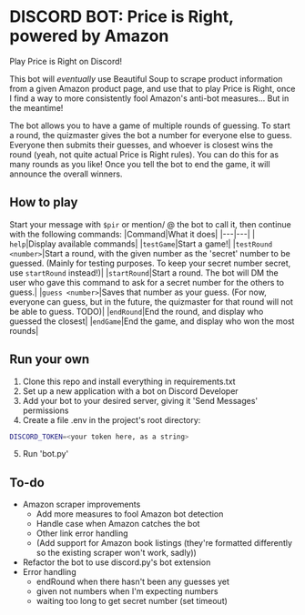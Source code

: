 # DISCORD BOT: Price is Right, powered by Amazon
Play Price is Right on Discord!

This bot will _eventually_ use Beautiful Soup to scrape product information from a given Amazon product page, and use that to play Price is Right, once I find a way to more consistently fool Amazon's anti-bot measures... But in the meantime!

The bot allows you to have a game of multiple rounds of guessing. To start a round, the quizmaster gives the bot a number for everyone else to guess. Everyone then submits their guesses, and whoever is closest wins the round (yeah, not quite actual Price is Right rules). You can do this for as many rounds as you like! Once you tell the bot to end the game, it will announce the overall winners.
## How to play
Start your message with ```$pir``` or mention/ @ the bot to call it, then continue with the following commands:
|Command|What it does|
|---|---|
| ```help```|Display available commands|
|```testGame```|Start a game!|
|```testRound <number>```|Start a round, with the given number as the 'secret' number to be guessed. (Mainly for testing purposes. To keep your secret number secret, use ```startRound``` instead!)|
|```startRound```|Start a round. The bot will DM the user who gave this command to ask for a secret number for the others to guess.|
|```guess <number>```|Saves that number as your guess. (For now, everyone can guess, but in the future, the quizmaster for that round will not be able to guess. TODO)|
|```endRound```|End the round, and display who guessed the closest|
|```endGame```|End the game, and display who won the most rounds|
<!-- <pre>
* '... start [Amazon url]': Start a round. The sender of this message will be the quizmaster, and won't be allowed to submit a guess. 
* '... test [a number]': Start a round with the price to be guessed set as the given number. For testing purposes
</pre>
The quizmaster can do the following: 
<pre>
* '... listName'    : See the Amazon listing title
* '... listImg'     : See the Amazon listing featured image
* '... listFeatures': See the Amazon listing features in a list... Sometimes junk entries come through, just ignore those >.<
</pre>
The players (and, temporarily, the quizmaster) can do the following:
<pre>
* '... guess [guess price]': Submit a guess. Please, numbers only for now. Don't put the $, we'll add handling for that later
</pre>
And everyone can:
<pre>
* '... help' : does not actually do anything yet, sorry
</pre> -->
## Run your own
1. Clone this repo and install everything in requirements.txt
2. Set up a new application with a bot on Discord Developer 
3. Add your bot to your desired server, giving it 'Send Messages' permissions
4. Create a file .env in the project's root directory:
```bash
DISCORD_TOKEN=<your token here, as a string>
```
5. Run 'bot.py'
## To-do
* Amazon scraper improvements
    * Add more measures to fool Amazon bot detection
    * Handle case when Amazon catches the bot
    * Other link error handling
    * (Add support for Amazon book listings (they're formatted differently so the existing scraper won't work, sadly))
* Refactor the bot to use discord.py's bot extension 
* Error handling
    * endRound when there hasn't been any guesses yet
    * given not numbers when I'm expecting numbers
    * waiting too long to get secret number (set timeout)